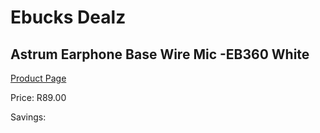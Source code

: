 
# Ebucks Dealz
## Astrum Earphone Base Wire Mic -EB360 White
[Product Page](https://www.ebucks.com/web/shop/productSelected.do?prodId=1207170853&catId=1207273786)

Price: R89.00

Savings: 


	